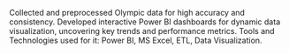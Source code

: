 Collected and preprocessed Olympic data for high accuracy and consistency.
Developed interactive Power BI dashboards for dynamic data visualization, uncovering key trends and performance metrics.
Tools and Technologies used for it: Power BI, MS Excel, ETL, Data Visualization.
